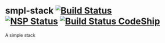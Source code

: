 # smpl-stack [![Build Status](https://travis-ci.org/rasmusnord/smpl-stack.svg?branch=master)](https://travis-ci.org/rasmusnord/smpl-stack) [![NSP Status](https://nodesecurity.io/orgs/rasmus-nord/projects/ba454ab0-f6ff-41a0-812b-a63a583f11ed/badge)](https://nodesecurity.io/orgs/rasmus-nord/projects/ba454ab0-f6ff-41a0-812b-a63a583f11ed) [![Build Status CodeShip](https://codeship.com/projects/178235/status?branch=develop)](https://codeship.com/projects/178235/status?branch=develop)
A simple stack
